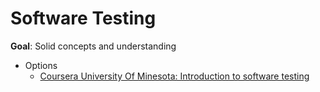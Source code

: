 # Software Testing

**Goal**: Solid concepts and understanding

- Options
  - [Coursera University Of Minesota: Introduction to software testing](coursera.org/learn/introduction-software-testing#syllabus)
